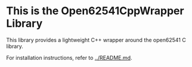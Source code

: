 # This is the Open62541CppWrapper Library

This library provides a lightweight C++ wrapper around the open62541 C library.

For installation instructions, refer to [../README.md](../README.md).
